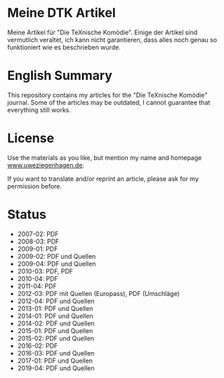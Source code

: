 # Meine DTK Artikel

Meine Artikel für "Die TeXnische Komödie". Einige der Artikel sind vermutlich veraltet, 
ich kann nicht garantieren, dass alles noch genau so funktioniert wie es beschrieben
wurde.

# English Summary

This repository contains my articles for the "Die TeXnische Komödie" journal. Some of 
the articles may be outdated, I cannot guarantee that everything still works.

# License

Use the materials as you like, but mention my name and homepage www.uweziegenhagen.de.

If you want to translate and/or reprint an article, please ask for my permission before.


# Status

* 2007-02: PDF
* 2008-03: PDF
* 2009-01: PDF
* 2009-02: PDF und Quellen
* 2009-04: PDF und Quellen
* 2010-03: PDF, PDF
* 2010-04: PDF
* 2011-04: PDF
* 2012-03: PDF mit Quellen (Europass), PDF (Umschläge)
* 2012-04: PDF und Quellen
* 2013-01: PDF und Quellen
* 2014-01: PDF und Quellen
* 2014-02: PDF und Quellen
* 2015-01: PDF und Quellen
* 2015-02: PDF und Quellen
* 2016-02: PDF
* 2016-03: PDF und Quellen
* 2017-01: PDF und Quellen
* 2019-04: PDF und Quellen
